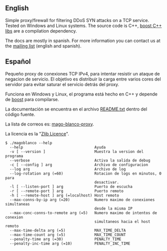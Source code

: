 ## English ##
Simple proxy/firewall for filtering DDoS SYN attacks on a TCP service. Tested on Windows and Linux systems. The source code is C++, [boost C++ libs](http://www.boost.org/) are a compilation dependency.

The docs are mostly in spanish. For more information you can contact us at the [mailing list](http://groups.google.com/group/mago-blanco-proxy) (english and spanish).

## Español ##
Pequeño proxy de conexiones TCP IPv4, para intentar resistir un ataque de negacion de servicio. El objetivo es distribuir la carga entre varios cores del servidor para evitar saturar el servicio detrás del proxy.

Funciona en Windows y Linux, el programa está hecho en C++ y depende de [boost](http://www.boost.org/) para compilarse.

La documentación se encuentra en el archivo [README.txt](http://code.google.com/p/mago-blanco-proxy/source/browse/README.txt) dentro del código fuente.

La lista de correos es: [mago-blanco-proxy](http://groups.google.com/group/mago-blanco-proxy).

La licencia es la "[Zlib Licence](http://www.opensource.org/licenses/Zlib)".

```
$ ./magoblanco --help
  --help                                Ayuda
  -v [ --version ]                      Muestra la version del programa
  --verbose                             Activa la salida de debug
  -c [ --config ] arg                   Archivo de configuracion
  --log arg                             Archivo de log
  --log-rotation arg (=60)              Rotacion de logs en minutos, 0 para 
                                        desactivar.
  -l [ --listen-port ] arg              Puerto de escucha
  -r [ --remote-port ] arg              Puerto remoto
  -h [ --remote-host ] arg (=localhost) Host remoto
  --max-conns-by-ip arg (=20)           Numero maximo de conexiones simultaneas
                                        desde la misma IP
  --max-conc-conns-to-remote arg (=5)   Numero maximo de intentos de conexion 
                                        simultaneos hacia el host remoto
  --max-time-delta arg (=5)             MAX_TIME_DELTA
  --max-time-count arg (=5)             MAX_TIME_COUNT
  --penalty-time arg (=30)              PENALTY_TIME
  --penalty-inc-time arg (=10)          PENALTY_INC_TIME
```